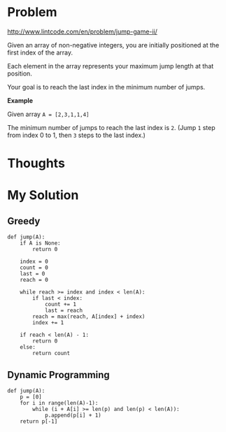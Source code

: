 # Problem

http://www.lintcode.com/en/problem/jump-game-ii/

Given an array of non-negative integers, you are initially positioned at the first index of the array.

Each element in the array represents your maximum jump length at that position.

Your goal is to reach the last index in the minimum number of jumps.

**Example**

Given array ```A = [2,3,1,1,4]```

The minimum number of jumps to reach the last index is ```2```. (Jump ```1``` step from index 0 to 1, then ```3``` steps to the last index.)

# Thoughts

# My Solution

## Greedy

```
def jump(A):
    if A is None:
        return 0

    index = 0
    count = 0
    last = 0
    reach = 0

    while reach >= index and index < len(A):
        if last < index:
            count += 1
            last = reach
        reach = max(reach, A[index] + index)
        index += 1

    if reach < len(A) - 1:
        return 0
    else:
        return count
```

## Dynamic Programming

```
def jump(A):
    p = [0]
    for i in range(len(A)-1):
        while (i + A[i] >= len(p) and len(p) < len(A)):
            p.append(p[i] + 1)
    return p[-1]
```